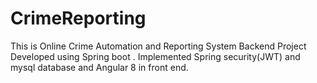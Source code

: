 # CrimeReporting
This is Online Crime Automation and Reporting System Backend Project Developed using Spring boot .
Implemented Spring security(JWT) and mysql database and Angular 8 in front end.
